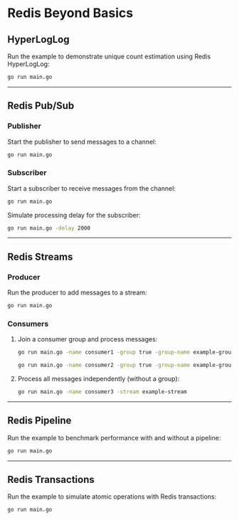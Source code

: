 
# Redis Beyond Basics

## HyperLogLog
Run the example to demonstrate unique count estimation using Redis HyperLogLog:

```bash
go run main.go
```

---

## Redis Pub/Sub

### Publisher
Start the publisher to send messages to a channel:

```bash
go run main.go
```

### Subscriber
Start a subscriber to receive messages from the channel:

```bash
go run main.go
```

Simulate processing delay for the subscriber:

```bash
go run main.go -delay 2000
```

---

## Redis Streams

### Producer
Run the producer to add messages to a stream:

```bash
go run main.go
```

### Consumers
1. Join a consumer group and process messages:
   ```bash
   go run main.go -name consumer1 -group true -group-name example-group -stream example-stream
   ```
   ```bash
   go run main.go -name consumer2 -group true -group-name example-group -stream example-stream
   ```

2. Process all messages independently (without a group):
   ```bash
   go run main.go -name consumer3 -stream example-stream
   ```

---

## Redis Pipeline
Run the example to benchmark performance with and without a pipeline:

```bash
go run main.go
```

---

## Redis Transactions
Run the example to simulate atomic operations with Redis transactions:

```bash
go run main.go
```
